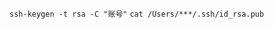 <!--
 * @Description: file content
 * @Author: RongWei
 * @Date: 2020-08-03 00:21:50
 * @LastEditors: RongWei
 * @LastEditTime: 2020-08-03 00:23:48
-->
`ssh-keygen -t rsa -C "账号"`
`cat /Users/***/.ssh/id_rsa.pub`